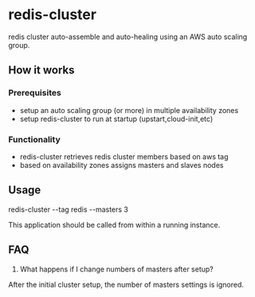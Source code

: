 # redis-cluster

redis cluster auto-assemble and auto-healing using an AWS auto scaling group.

## How it works

### Prerequisites

* setup an auto scaling group (or more) in multiple availability zones
* setup redis-cluster to run at startup (upstart,cloud-init,etc)

### Functionality

* redis-cluster retrieves redis cluster members based on aws tag
* based on availability zones assigns masters and slaves nodes

## Usage 

redis-cluster --tag redis --masters 3

This application should be called from within a running instance.

## FAQ

1. What happens if I change numbers of masters after setup?

After the initial cluster setup, the number of masters settings is ignored.
